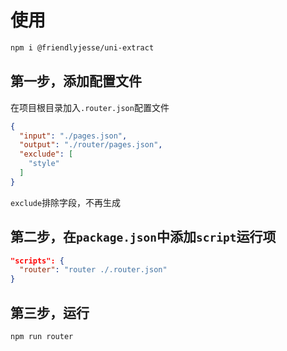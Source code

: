 # 使用
```bash
npm i @friendlyjesse/uni-extract
```

## 第一步，添加配置文件
在项目根目录加入`.router.json`配置文件
```json
{
  "input": "./pages.json",
  "output": "./router/pages.json",
  "exclude": [
    "style"
  ]
}
```
`exclude`排除字段，不再生成

## 第二步，在`package.json`中添加`script`运行项
```json
"scripts": {
  "router": "router ./.router.json"
}
```

## 第三步，运行

```bash
npm run router
```